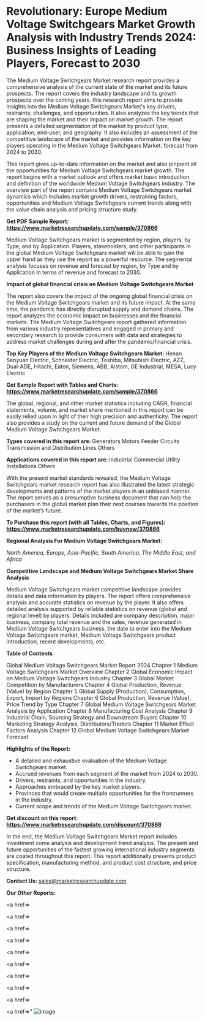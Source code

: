 # Revolutionary: Europe Medium Voltage Switchgears Market Growth Analysis with Industry Trends 2024: Business Insights of Leading Players, Forecast to 2030

The Medium Voltage Switchgears Market research report provides a comprehensive analysis of the current state of the market and its future prospects. The report covers the industry landscape and its growth prospects over the coming years. this research report aims to provide insights into the Medium Voltage Switchgears Market's key drivers, restraints, challenges, and opportunities. It also analyzes the key trends that are shaping the market and their impact on market growth. The report presents a detailed segmentation of the market by product type, application, end-user, and geography. It also includes an assessment of the competitive landscape of the market and provides information on the key players operating in the Medium Voltage Switchgears Market. forecast from 2024 to 2030.

This report gives up-to-date information on the market and also pinpoint all the opportunities for Medium Voltage Switchgears market growth. The report begins with a market outlook and offers market basic introduction and definition of the worldwide Medium Voltage Switchgears industry. The overview part of the report contains Medium Voltage Switchgears market dynamics which includes market growth drivers, restraining factors, opportunities and Medium Voltage Switchgears current trends along with the value chain analysis and pricing structure study.

<strong><b>Get PDF Sample Report: <a href=https://www.marketresearchupdate.com/sample/370866>https://www.marketresearchupdate.com/sample/370866</a></b></strong>

Medium Voltage Switchgears market is segmented by region, players, by Type, and by Application. Players, stakeholders, and other participants in the global Medium Voltage Switchgears market will be able to gain the upper hand as they use the report as a powerful resource. The segmental analysis focuses on revenue and forecast by region, by Type and by Application in terms of revenue and forecast to 2030.

<strong><b>Impact of global financial crisis on Medium Voltage Switchgears Market</b></strong>

The report also covers the impact of the ongoing global financial crisis on the Medium Voltage Switchgears market and its future impact. At the same time, the pandemic has directly disrupted supply and demand chains. The report analyzes the economic impact on businesses and the financial markets. The Medium Voltage Switchgears report gathered information from various industry representatives and engaged in primary and secondary research to provide consumers with data and strategies to address market challenges during and after the pandemic/financial crisis.

<strong><b>Top Key Players of the Medium Voltage Switchgears Market:
</b></strong>Henan Senyuan Electric, Schneider Electric, Toshiba, Mitsubishi Electric, AZZ, Dual-ADE, Hitachi, Eaton, Siemens, ABB, Alstom, GE Industrial, MESA, Lucy Electric<strong><b>
</b></strong>

<strong><b>Get Sample Report with Tables and Charts: <a href=https://www.marketresearchupdate.com/sample/370866>https://www.marketresearchupdate.com/sample/370866</a></b></strong>

The global, regional, and other market statistics including CAGR, financial statements, volume, and market share mentioned in this report can be easily relied upon in light of their high precision and authenticity. The report also provides a study on the current and future demand of the Global Medium Voltage Switchgears Market.

<strong><b>Types covered in this report are:
</b></strong>Generators
Motors
Feeder Circuits
Transmission and Distribution Lines
Others<strong><b>
</b></strong>

<strong><b>Applications covered in this report are:
</b></strong>Industrial
Commercial
Utility Installations
Others<strong><b>
</b></strong>

With the present market standards revealed, the Medium Voltage Switchgears market research report has also illustrated the latest strategic developments and patterns of the market players in an unbiased manner. The report serves as a presumptive business document that can help the purchasers in the global market plan their next courses towards the position of the market’s future.

<strong><b>To Purchase this report (with all Tables, Charts, and Figures): <a href=https://www.marketresearchupdate.com/buynow/370866>https://www.marketresearchupdate.com/buynow/370866</a></b></strong>

<strong><b>Regional Analysis For Medium Voltage Switchgears Market:</b></strong>

<em><i>North America, Europe, Asia-Pacific, South America, The Middle East, and Africa</i></em>

<strong><b>Competitive Landscape and Medium Voltage Switchgears Market Share Analysis</b></strong>

Medium Voltage Switchgears market competitive landscape provides details and data information by players. The report offers comprehensive analysis and accurate statistics on revenue by the player. It also offers detailed analysis supported by reliable statistics on revenue (global and regional level) by players. Details included are company description, major business, company total revenue and the sales, revenue generated in Medium Voltage Switchgears business, the date to enter into the Medium Voltage Switchgears market, Medium Voltage Switchgears product introduction, recent developments, etc.

<strong><b>Table of Contents</b></strong>

Global Medium Voltage Switchgears Market Report 2024
Chapter 1 Medium Voltage Switchgears Market Overview
Chapter 2 Global Economic Impact on Medium Voltage Switchgears Industry
Chapter 3 Global Market Competition by Manufacturers
Chapter 4 Global Production, Revenue (Value) by Region
Chapter 5 Global Supply (Production), Consumption, Export, Import by Regions
Chapter 6 Global Production, Revenue (Value), Price Trend by Type
Chapter 7 Global Medium Voltage Switchgears Market Analysis by Application
Chapter 8 Manufacturing Cost Analysis
Chapter 9 Industrial Chain, Sourcing Strategy and Downstream Buyers
Chapter 10 Marketing Strategy Analysis, Distributors/Traders
Chapter 11 Market Effect Factors Analysis
Chapter 12 Global Medium Voltage Switchgears Market Forecast

<strong><b>Highlights of the Report:</b></strong>

- A detailed and exhaustive evaluation of the Medium Voltage Switchgears market.
- Accrued revenues from each segment of the market from 2024 to 2030.
- Drivers, restraints, and opportunities in the industry.
- Approaches embraced by the key market players.
- Provinces that would create multiple opportunities for the frontrunners in the industry.
- Current scope and trends of the Medium Voltage Switchgears market.

<strong><b>Get discount on this report: <a href=https://www.marketresearchupdate.com/discount/370866>https://www.marketresearchupdate.com/discount/370866</a></b></strong>

In the end, the Medium Voltage Switchgears Market report includes investment come analysis and development trend analysis. The present and future opportunities of the fastest growing international industry segments are coated throughout this report. This report additionally presents product specification, manufacturing method, and product cost structure, and price structure.

<strong><b>Contact Us:
</b></strong>sales@marketresearchupdate.com

<strong>Our Other Reports:</strong>

<a href=></a>

<a href=></a>

<a href=></a>

<a href=></a>

<a href=></a>

<a href=></a>

<a href=></a>

<a href=></a>

<a href=></a>

<a href=></a>"
![image](https://github.com/Gayatrikarjule/Market-Analysis-360/assets/97346546/55e79f1b-5d3f-43c4-83e3-f1b9df48de5e)
